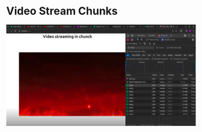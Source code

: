 # Video Stream Chunks

[![Watch the video](https://github.com/konhito/VideoStreamChunks/blob/main/Screenshot%20from%202024-09-22%2011-05-37.png)](https://youtu.be/Y_Vjw-pxOxg)
